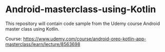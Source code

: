 # Android-masterclass-using-Kotlin
This repository will contain code sample from the Udemy course Android master class using Kotlin.

Course: https://www.udemy.com/course/android-oreo-kotlin-app-masterclass/learn/lecture/8563698
